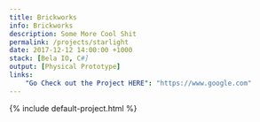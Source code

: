 ```yaml
---
title: Brickworks
info: Brickworks
description: Some More Cool Shit
permalink: /projects/starlight
date: 2017-12-12 14:00:00 +1000
stack: [Bela IO, C#]
output: [Physical Prototype]
links:
    "Go Check out the Project HERE": "https://www.google.com"
---
```


{% include default-project.html %}
